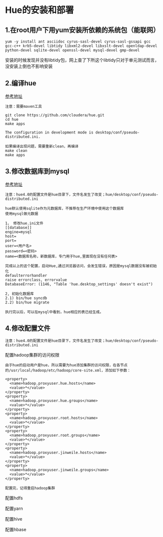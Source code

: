 # Hue的安装和部署

## 1.在root用户下用yum安装所依赖的系统包（能联网）
```
yum -y install ant asciidoc cyrus-sasl-devel cyrus-sasl-gssapi gcc gcc-c++ krb5-devel libtidy libxml2-devel libxslt-devel openldap-devel python-devel sqlite-devel openssl-devel mysql-devel gmp-devel  
```
安装的时候发现并没有libtidy包，网上查了下所这个libtidy只对于单元测试而言，没安装上倒也不影响安装


## 2.编译hue

[参考地址](http://www.cnblogs.com/sanduo1314/p/7420472.html)
```
注意：需要maven工具

git clone https://github.com/cloudera/hue.git
cd hue
make apps

The configuration in development mode is desktop/conf/pseudo-distributed.ini.

如果编译出现问题，需要重新clean，再编译
make clean
make apps
```

## 3.修改数据库到mysql

[参考地址](http://www.cnblogs.com/ivanny/p/hue_mysql_meta_dabatase.html)
```
注意：hue4.0的配置文件是hue目录下，文件名发生了改变；hue/desktop/conf/pseudo-distributed.ini

hue默认使用sqlite作为元数据库，不推荐在生产环境中使用这个数据库
使用mysql做元数据

1， 修改hue.ini文件
[[database]]
engine=mysql
host=
port=
user=<用户名>
password=<密码>
name=<数据库名称，新数据库，专门用于hue,里面现在没有任何表>

完成以上的这个配置，启动Hue,通过浏览器访问，会发生错误，原因是mysql数据没有被初始化
defaulterrorhandler
raise errorclass, errorvalue
DatabaseError: (1146, "Table 'hue.desktop_settings' doesn't exist")

2, 初始化数据库
2.1) bin/hue syncdb
2.2) bin/hue migrate

执行完以后，可以在mysql中看到，hue相应的表已经生成。
```

## 4.修改配置文件
```
注意：hue4.0的配置文件是hue目录下，文件名发生了改变；hue/desktop/conf/pseudo-distributed.ini

```
配置hadoop集群的访问权限
```
由于hue的启动用户是hue，所以需要为hue添加集群的访问权限，在各节点的/usr/local/hadoop/etc/hadoop/core-site.xml，添加如下参数：

<property>
  <name>hadoop.proxyuser.hue.hosts</name>
  <value>*</value>
</property>
<property>
  <name>hadoop.proxyuser.hue.groups</name>
  <value>*</value>
</property>
<property>
  <name>hadoop.proxyuser.root.hosts</name>
  <value>*</value>
</property>
<property>
  <name>hadoop.proxyuser.root.groups</name>
  <value>*</value>
</property>
<property>
  <name>hadoop.proxyuser.jinweile.hosts</name>
  <value>*</value>
</property>
<property>
  <name>hadoop.proxyuser.jinweile.groups</name>
  <value>*</value>
</property>

配置完，记得重启hadoop集群
```

配置hdfs


配置yarn


配置hive


配置hbase


